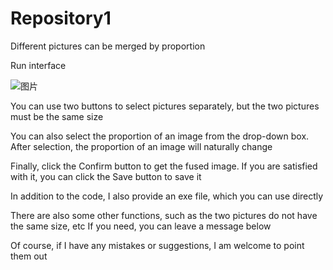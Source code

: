 # Repository1
Different pictures can be merged by proportion


Run interface


![图片](https://user-images.githubusercontent.com/114232179/192707585-5137a96f-2f3c-4f33-8fa3-058b047828fd.png)







You can use two buttons to select pictures separately, but the two pictures must be the same size

You can also select the proportion of an image from the drop-down box. After selection, the proportion of an image will naturally change

Finally, click the Confirm button to get the fused image. If you are satisfied with it, you can click the Save button to save it

In addition to the code, I also provide an exe file, which you can use directly

There are also some other functions, such as the two pictures do not have the same size, etc
If you need, you can leave a message below

Of course, if I have any mistakes or suggestions, I am welcome to point them out

